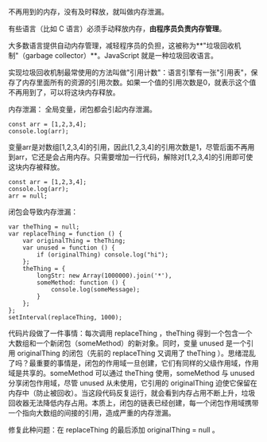 不再用到的内存，没有及时释放，就叫做内存泄漏。

有些语言（比如 C 语言）必须手动释放内存，**由程序员负责内存管理**。

大多数语言提供自动内存管理，减轻程序员的负担，这被称为**"垃圾回收机制"（garbage collector）**。JavaScript 就是一种垃圾回收语言。

实现垃圾回收机制最常使用的方法叫做"引用计数"：语言引擎有一张"引用表"，保存了内存里面所有的资源的引用次数。如果一个值的引用次数是0，就表示这个值不再用到了，可以将这块内存释放。

内存泄漏：
全局变量，闭包都会引起内存泄漏。

	const arr = [1,2,3,4];
	console.log(arr);

变量arr是对数组[1,2,3,4]的引用，因此[1,2,3,4]的引用次数是1，尽管后面不再用到arr，它还是会占用内存。只需要增加一行代码，解除对[1,2,3,4]的引用即可使这块内存被释放。

	const arr = [1,2,3,4];
	console.log(arr);
	arr = null;

闭包会导致内存泄漏：

	var theThing = null;
	var replaceThing = function () {
	    var originalThing = theThing;
	    var unused = function () {
	        if (originalThing) console.log("hi");
        };
        theThing = {
            longStr: new Array(1000000).join('*'),
            someMethod: function () {
                console.log(someMessage);
            }
        };
    };
	setInterval(replaceThing, 1000);

代码片段做了一件事情：每次调用 replaceThing ，theThing 得到一个包含一个大数组和一个新闭包（someMethod）的新对象。同时，变量 unused 是一个引用 originalThing 的闭包（先前的 replaceThing 又调用了 theThing ）。思绪混乱了吗？最重要的事情是，闭包的作用域一旦创建，它们有同样的父级作用域，作用域是共享的。someMethod 可以通过 theThing 使用，someMethod 与 unused 分享闭包作用域，尽管 unused 从未使用，它引用的 originalThing 迫使它保留在内存中（防止被回收）。当这段代码反复运行，就会看到内存占用不断上升，垃圾回收器无法降低内存占用。本质上，闭包的链表已经创建，每一个闭包作用域携带一个指向大数组的间接的引用，造成严重的内存泄漏。

修复此种问题：在 replaceThing 的最后添加 originalThing = null 。